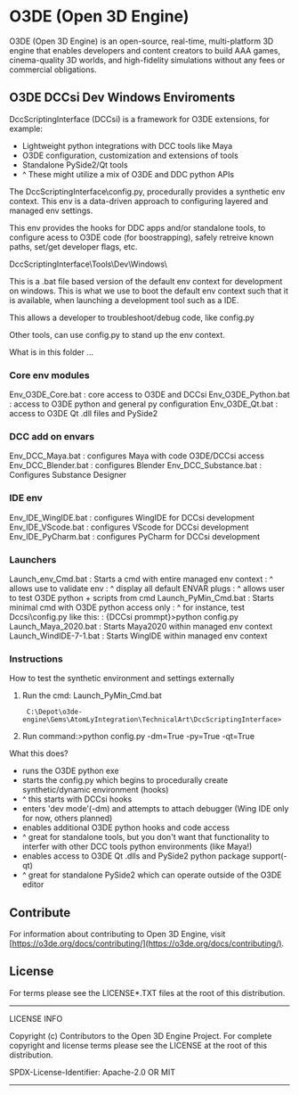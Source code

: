 # O3DE (Open 3D Engine)

O3DE (Open 3D Engine) is an open-source, real-time, multi-platform 3D engine that enables developers and content creators to build AAA games, cinema-quality 3D worlds, and high-fidelity simulations without any fees or commercial obligations.

## O3DE DCCsi Dev Windows Enviroments

DccScriptingInterface (DCCsi) is a framework for O3DE extensions, for example:

- Lightweight python integrations with DCC tools like Maya
- O3DE configuration, customization and extensions of tools
- Standalone PySide2/Qt tools
- ^ These might utilize a mix of O3DE and DDC python APIs

The DccScriptingInterface\config.py, procedurally provides a synthetic env context.
This env is a data-driven approach to configuring layered and managed env settings.

This env provides the hooks for DDC apps and/or standalone tools,
to configure acess to O3DE code (for boostrapping), safely retreive known paths, set/get developer flags, etc.

DccScriptingInterface\Tools\Dev\Windows\

This is a .bat file based version of the default env context for development on windows.
This is what we use to boot the default env context such that it is available, when launching a development tool such as a IDE.

This allows a developer to troubleshoot/debug code, like config.py

Other tools, can use config.py to stand up the env context.

What is in this folder ...

### Core env modules

Env_O3DE_Core.bat       : core access to O3DE and DCCsi
Env_O3DE_Python.bat     : access to O3DE python and general py configuration
Env_O3DE_Qt.bat         : access to O3DE Qt .dll files and PySide2

### DCC add on envars

Env_DCC_Maya.bat        : configures Maya with code O3DE/DCCsi access
Env_DCC_Blender.bat     : configures Blender
Env_DCC_Substance.bat   : Configures Substance Designer

### IDE env

Env_IDE_WingIDE.bat     : configures WingIDE for DCCsi development
Env_IDE_VScode.bat      : configures VScode  for DCCsi development
Env_IDE_PyCharm.bat     : configures PyCharm for DCCsi development

### Launchers

Launch_env_Cmd.bat      : Starts a cmd with entire managed env context
                        : ^ allows use to validate env
                        : ^ display all default ENVAR plugs
                        : ^ allows user to test O3DE python + scripts from cmd
Launch_PyMin_Cmd.bat    : Starts minimal cmd with O3DE python access only
                        : ^ for instance, test Dccsi\config.py like this:
                        : {DCCsi prommpt}>python config.py
Launch_Maya_2020.bat    : Starts Maya2020 within managed env context
Launch_WindIDE-7-1.bat  : Starts WingIDE  within managed env context

### Instructions

How to test the synthetic environment and settings externally

1. Run the cmd:   Launch_PyMin_Cmd.bat

        C:\Depot\o3de-engine\Gems\AtomLyIntegration\TechnicalArt\DccScriptingInterface>

2. Run command:>python config.py -dm=True -py=True -qt=True

What this does?

- runs the O3DE python exe
- starts the config.py which begins to procedurally create synthetic/dynamic environment (hooks)
- ^ this starts with DCCsi hooks
- enters 'dev mode'(-dm) and attempts to attach debugger (Wing IDE only for now, others planned)
- enables additional O3DE python hooks and code access
- ^ great for standalone tools, but you don't want that functionality to interfer with other DCC tools python environments (like Maya!)
- enables access to O3DE Qt .dlls and PySide2 python package support(-qt)
- ^ great for standalone PySide2 which can operate outside of the O3DE editor

## Contribute

For information about contributing to Open 3D Engine, visit [https://o3de.org/docs/contributing/](https://o3de.org/docs/contributing/).

## License

For terms please see the LICENSE*.TXT files at the root of this distribution.

---
LICENSE INFO

Copyright (c) Contributors to the Open 3D Engine Project.
For complete copyright and license terms please see the LICENSE at the root of this distribution.

SPDX-License-Identifier: Apache-2.0 OR MIT

---
